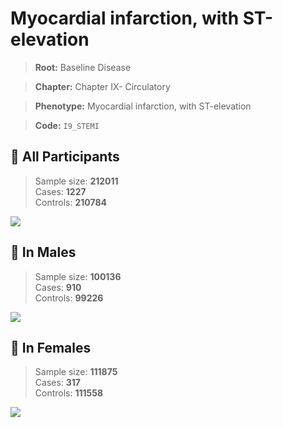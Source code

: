 # Myocardial infarction, with ST-elevation

> **Root:** Baseline Disease  

> **Chapter:** Chapter IX- Circulatory  

> **Phenotype:** Myocardial infarction, with ST-elevation  

> **Code:** `I9_STEMI`

## 🧪 All Participants  
> Sample size: **212011**  
> Cases: **1227**  
> Controls: **210784**
<img src="/Disease/Figures/ALL/Incidence/I9_STEMI.png"/>
<CsvTable src="/Disease/Data/ALL/Incidence/COX_I9_STEMI.csv" label="🔍 View full results" />

## 👨 In Males  
> Sample size: **100136**  
> Cases: **910**  
> Controls: **99226**
<img src="/Disease/Figures/Male/Incidence/I9_STEMI.png"/>
<CsvTable src="/Disease/Data/Male/Incidence/COX_I9_STEMI.csv" label="🔍 View full results" />

## 👩 In Females  
> Sample size: **111875**  
> Cases: **317**  
> Controls: **111558**
<img src="/Disease/Figures/Female/Incidence/I9_STEMI.png"/>
<CsvTable src="/Disease/Data/Female/Incidence/COX_I9_STEMI.csv" label="🔍 View full results" />
